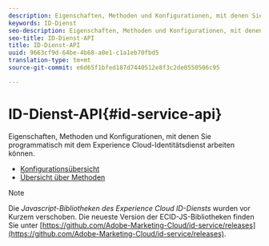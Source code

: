```yaml
---
description: Eigenschaften, Methoden und Konfigurationen, mit denen Sie programmatisch mit dem Experience Cloud-Identitätsdienst arbeiten können.
keywords: ID-Dienst
seo-description: Eigenschaften, Methoden und Konfigurationen, mit denen Sie programmatisch mit dem Experience Cloud-Identitätsdienst arbeiten können.
seo-title: ID-Dienst-API
title: ID-Dienst-API
uuid: 9663cf9d-64be-4b68-a0e1-c1a1eb70fbd5
translation-type: tm+mt
source-git-commit: e6d65f1bfed187d7440512e8f3c2de0550506c95

---
```



# ID-Dienst-API{#id-service-api}

Eigenschaften, Methoden und Konfigurationen, mit denen Sie programmatisch mit dem Experience Cloud-Identitätsdienst arbeiten können.

* [Konfigurationsübersicht](function-vars/function-vars.md)
* [Übersicht über Methoden](get-set/get-set.md)

>[!NOTE]
>
>Die *Javascript-Bibliotheken des Experience Cloud ID-Diensts* wurden vor Kurzem verschoben. Die neueste Version der ECID-JS-Bibliotheken finden Sie unter [https://github.com/Adobe-Marketing-Cloud/id-service/releases](https://github.com/Adobe-Marketing-Cloud/id-service/releases).

